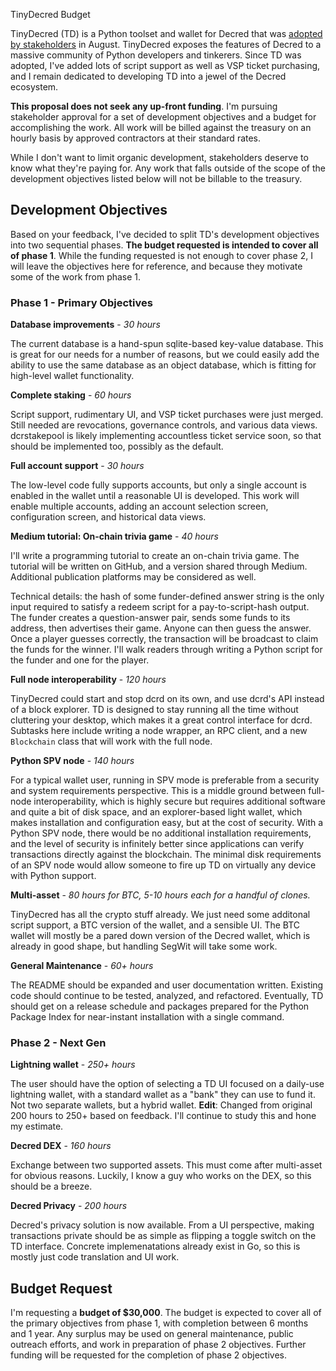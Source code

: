 TinyDecred Budget

TinyDecred (TD) is a Python toolset and wallet for Decred that was 
[adopted by stakeholders](https://proposals.decred.org/proposals/20e967dad9e7398901decf3cfe0acf4e0853f6558a62607265c63fe791b8b124) 
in August. TinyDecred exposes the features of Decred to a massive community of 
Python developers and tinkerers. Since TD was adopted, I've added lots of script 
support as well as VSP ticket purchasing, and I remain dedicated to developing 
TD into a jewel of the Decred ecosystem.

**This proposal does not seek any up-front funding**. I'm pursuing stakeholder 
approval for a set of development objectives and a budget for 
accomplishing the work. All work will be billed against the treasury on an 
hourly basis by approved contractors at their standard rates.

While I don't want to limit organic development, stakeholders deserve to know 
what they're paying for. Any work that falls outside of the scope of 
the development objectives listed below will not be billable to the treasury. 


## Development Objectives

Based on your feedback, I've decided to split TD's development objectives into two sequential phases. **The budget requested is intended to cover all of phase 1**. While the funding requested is not enough to cover phase 2, I will leave the objectives here for reference, and because they motivate some of the work from phase 1. 

### Phase 1 - Primary Objectives

**Database improvements** - *30 hours*

The current database is a hand-spun sqlite-based key-value database. This is 
great for our needs for a number of reasons, but we could easily add the 
ability to use the same database as an object database, which is fitting for 
high-level wallet functionality.


**Complete staking** - *60 hours*

Script support, rudimentary UI, and VSP ticket purchases were just merged. 
Still needed are revocations, governance controls, and various data views.
dcrstakepool is likely implementing accountless ticket service soon, so that should be 
implemented too, possibly as the default.


**Full account support** - *30 hours*

The low-level code fully supports accounts, but only a single account is enabled
in the wallet until a reasonable UI is developed. This work will enable multiple accounts, 
adding an account selection screen, configuration screen, and historical data views.


**Medium tutorial: On-chain trivia game** - *40 hours*

I'll write a programming tutorial to create an on-chain trivia game. The tutorial will be written on GitHub, and a version shared through Medium. Additional publication platforms may be considered as well.

Technical details: the hash of some funder-defined answer string is the only input required 
to satisfy a redeem script for a pay-to-script-hash output. The funder creates a question-answer pair, 
sends some funds to its address, then advertises their game. Anyone can then guess the 
answer. Once a player guesses correctly, the transaction will be broadcast to claim the funds
for the winner. I'll walk readers through writing a Python script for the funder 
and one for the player.


**Full node interoperability** - *120 hours*

TinyDecred could start and stop dcrd on its own, and use dcrd's API instead of a 
block explorer. TD is designed to stay running all the time without cluttering 
your desktop, which makes it a great control interface for dcrd. Subtasks here include
writing a node wrapper, an RPC client, and a new `Blockchain` class that will work 
with the full node.


**Python SPV node** - *140 hours*

For a typical wallet user, running in SPV mode is preferable from a security and system
requirements perspective. This is a middle ground between full-node interoperability, 
which is highly secure but requires additional software and quite a bit of disk space,
and an explorer-based light wallet, which makes installation and configuration easy, 
but at the cost of security. 
With a Python SPV node, there would be no additional installation requirements, 
and the level of security is infinitely better since applications can verify transactions 
directly against the blockchain. The minimal disk requirements of an SPV node would allow someone to 
fire up TD on virtually any device with Python support.

**Multi-asset** - *80 hours for BTC, 5-10 hours each for a handful of clones.*

TinyDecred has all the crypto stuff already. We just need some additonal script support, 
a BTC version of the wallet, and a sensible UI. The BTC wallet will mostly
be a pared down version of the Decred wallet, which is already in good shape, 
but handling SegWit will take some work.

**General Maintenance** - *60+ hours*

The README should be expanded and user documentation written. 
Existing code should continue to be tested, analyzed, and refactored.
Eventually, TD should get on a release schedule and packages prepared
for the Python Package Index for near-instant installation with a single command.

### Phase 2 - Next Gen

**Lightning wallet** - *250+ hours*

The user should have the option of selecting a TD UI focused on a daily-use lightning 
wallet, with a standard wallet as a "bank" they can use to fund it. Not two 
separate wallets, but a hybrid wallet. 
**Edit**: Changed from original 200 hours to 250+ based on feedback. 
I'll continue to study this and hone my estimate. 


**Decred DEX** - *160 hours*

Exchange between two supported assets. This must come after multi-asset for
obvious reasons. Luckily, I know a guy who works on the DEX, so this should be a 
breeze.


**Decred Privacy** - *200 hours*

Decred's privacy solution is now available. From a UI perspective, making 
transactions private should be as simple as flipping a toggle switch on the 
TD interface. Concrete implemenatations already exist in Go, so this is mostly 
just code translation and UI work.


## Budget Request

I'm requesting a **budget of $30,000**. The budget is expected to cover all of the primary objectives from phase 1, with completion between 6 months and 1 year. Any surplus may be used on general maintenance, public outreach efforts, and work in preparation of phase 2 objectives. Further funding will be requested for the completion of phase 2 objectives.